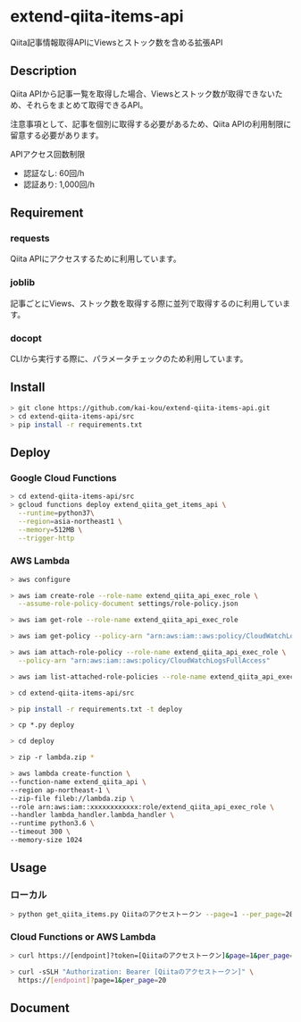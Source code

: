 # extend-qiita-items-api

Qiita記事情報取得APIにViewsとストック数を含める拡張API  

## Description

Qiita APIから記事一覧を取得した場合、Viewsとストック数が取得できないため、それらをまとめて取得できるAPI。  

注意事項として、記事を個別に取得する必要があるため、Qiita APIの利用制限に留意する必要があります。

APIアクセス回数制限

- 認証なし:    60回/h
- 認証あり: 1,000回/h

## Requirement

### requests

Qiita APIにアクセスするために利用しています。

### joblib

記事ごとにViews、ストック数を取得する際に並列で取得するのに利用しています。

### docopt

CLIから実行する際に、パラメータチェックのため利用しています。


## Install

```sh
> git clone https://github.com/kai-kou/extend-qiita-items-api.git
> cd extend-qiita-items-api/src
> pip install -r requirements.txt
```

## Deploy

### Google Cloud Functions

```sh
> cd extend-qiita-items-api/src
> gcloud functions deploy extend_qiita_get_items_api \
  --runtime=python37\
  --region=asia-northeast1 \
  --memory=512MB \
  --trigger-http
```

### AWS Lambda

```sh
> aws configure

> aws iam create-role --role-name extend_qiita_api_exec_role \
  --assume-role-policy-document settings/role-policy.json

> aws iam get-role --role-name extend_qiita_api_exec_role

> aws iam get-policy --policy-arn "arn:aws:iam::aws:policy/CloudWatchLogsFullAccess"

> aws iam attach-role-policy --role-name extend_qiita_api_exec_role \
  --policy-arn "arn:aws:iam::aws:policy/CloudWatchLogsFullAccess"

> aws iam list-attached-role-policies --role-name extend_qiita_api_exec_role

> cd extend-qiita-items-api/src

> pip install -r requirements.txt -t deploy

> cp *.py deploy

> cd deploy

> zip -r lambda.zip *

> aws lambda create-function \
--function-name extend_qiita_api \
--region ap-northeast-1 \
--zip-file fileb://lambda.zip \
--role arn:aws:iam::xxxxxxxxxxxx:role/extend_qiita_api_exec_role \
--handler lambda_handler.lambda_handler \
--runtime python3.6 \
--timeout 300 \
--memory-size 1024
```

## Usage

### ローカル

```sh
> python get_qiita_items.py Qiitaのアクセストークン --page=1 --per_page=20
```

### Cloud Functions or AWS Lambda

```sh
> curl https://[endpoint]?token=[Qiitaのアクセストークン]&page=1&per_page=20
```

```sh
> curl -sSLH "Authorization: Bearer [Qiitaのアクセストークン]" \
  https://[endpoint]?page=1&per_page=20
```

## Document
